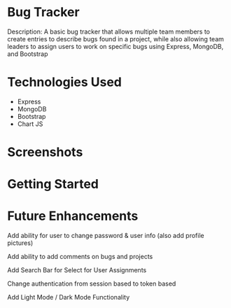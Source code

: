 # Bug Tracker

Description: A basic bug tracker that allows multiple team members to create entries to describe bugs found in a project, while also allowing team leaders to assign users to work on specific bugs using Express, MongoDB, and Bootstrap

# Technologies Used

- Express
- MongoDB
- Bootstrap
- Chart JS

# Screenshots



# Getting Started



# Future Enhancements

Add ability for user to change password & user info (also add profile pictures)

Add ability to add comments on bugs and projects

Add Search Bar for Select for User Assignments

Change authentication from session based to token based

Add Light Mode / Dark Mode Functionality

